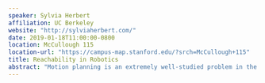 ```yaml
---
speaker: Sylvia Herbert
affiliation: UC Berkeley
website: "http://sylviaherbert.com/"
date: 2019-01-18T11:00:00-0800
location: McCullough 115
location-url: "https://campus-map.stanford.edu/?srch=McCullough+115"
title: Reachability in Robotics
abstract: "Motion planning is an extremely well-studied problem in the robotics community, yet existing work largely falls into one of two categories: computationally efficient but with few if any safety guarantees, or able to give stronger guarantees but at high computational cost. In this talk I will give an overview of some of the techniques used in the Berkeley Hybrid Systems lab to balance safety with computational complexity in analyzing control systems. I will show these methods applied to a quadrotor in a motion capture room planning in real time to navigate around a priori unknown obstacles, as well as navigation around a human pedestrian."
---
```

